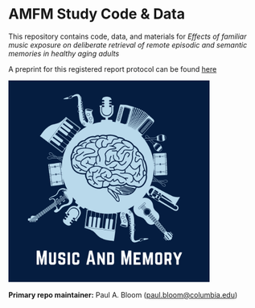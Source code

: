 # AMFM Study Code & Data

This repository contains code, data, and materials for *Effects of familiar music exposure on deliberate retrieval of remote episodic and semantic memories in healthy aging adults*

A preprint for this registered report protocol can be found [here](https://psyarxiv.com/tejb4/)

<img src="images/study_logo.png" width="400">



**Primary repo maintainer:** Paul A. Bloom (paul.bloom@columbia.edu)
